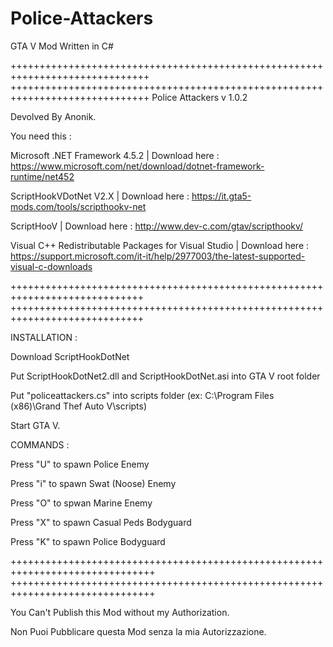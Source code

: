 # Police-Attackers
GTA V Mod Written in C#

++++++++++++++++++++++++++++++++++++++++++++++++++++++++++++++++++++++++++++++
++++++++++++++++++++++++++++++++++++++++++++++++++++++++++++++++++++++++++++++
Police Attackers v 1.0.2

Devolved By Anonik.

You need this :

Microsoft .NET Framework 4.5.2 | Download here : https://www.microsoft.com/net/download/dotnet-framework-runtime/net452

ScriptHookVDotNet V2.X | Download here : https://it.gta5-mods.com/tools/scripthookv-net

ScriptHooV | Download here : http://www.dev-c.com/gtav/scripthookv/

Visual C++ Redistributable Packages for Visual Studio | Download here : https://support.microsoft.com/it-it/help/2977003/the-latest-supported-visual-c-downloads

+++++++++++++++++++++++++++++++++++++++++++++++++++++++++++++++++++++++++++++
+++++++++++++++++++++++++++++++++++++++++++++++++++++++++++++++++++++++++++++

INSTALLATION :

Download ScriptHookDotNet

Put ScriptHookDotNet2.dll and ScriptHookDotNet.asi into GTA V root folder

Put "policeattackers.cs" into scripts folder (ex: C:\Program Files (x86)\Grand Thef Auto V\scripts\)

Start GTA V.

COMMANDS :

Press "U" to spawn Police Enemy

Press "i" to spawn Swat (Noose) Enemy

Press "O" to spwan Marine Enemy

Press "X" to spawn Casual Peds Bodyguard 

Press "K" to spawn Police Bodyguard

+++++++++++++++++++++++++++++++++++++++++++++++++++++++++++++++++++++++++++++++
+++++++++++++++++++++++++++++++++++++++++++++++++++++++++++++++++++++++++++++++

You Can't Publish this Mod without my Authorization.

Non Puoi Pubblicare questa Mod senza la mia Autorizzazione.
